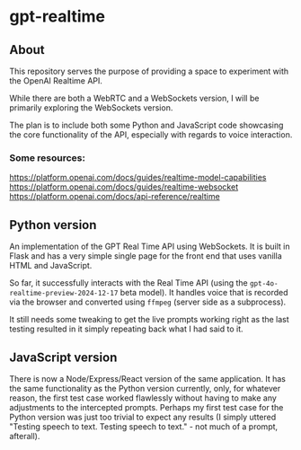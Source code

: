 # gpt-realtime

## About

This repository serves the purpose of providing a space to experiment with the OpenAI Realtime API.

While there are both a WebRTC and a WebSockets version, I will be primarily exploring the WebSockets version.

The plan is to include both some Python and JavaScript code showcasing the core functionality of the API, especially with regards to voice interaction.

### Some resources:

https://platform.openai.com/docs/guides/realtime-model-capabilities
https://platform.openai.com/docs/guides/realtime-websocket
https://platform.openai.com/docs/api-reference/realtime

## Python version

An implementation of the GPT Real Time API using WebSockets. It is built in Flask and has a very simple single page for the front end that uses vanilla HTML and JavaScript.

So far, it successfully interacts with the Real Time API (using the `gpt-4o-realtime-preview-2024-12-17` beta model). It handles voice that is recorded via the browser and converted using `ffmpeg` (server side as a subprocess).

It still needs some tweaking to get the live prompts working right as the last testing resulted in it simply repeating back what I had said to it.

## JavaScript version

There is now a Node/Express/React version of the same application. It has the same functionality as the Python version currently, only, for whatever reason, the first test case worked flawlessly without having to make any adjustments to the intercepted prompts. Perhaps my first test case for the Python version was just too trivial to expect any results (I simply uttered "Testing speech to text. Testing speech to text." - not much of a prompt, afterall).
